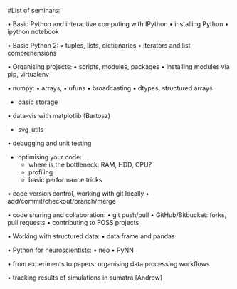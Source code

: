 #List of seminars:

• Basic Python and interactive computing with IPython
   • installing Python
   • ipython notebook

• Basic Python 2:
   • tuples, lists, dictionaries
   • iterators and list comprehensions

• Organising projects: 
   • scripts, modules, packages
   • installing modules via pip, virtualenv

• numpy:
   • arrays,
   • ufuns
   • broadcasting
   • dtypes, structured arrays
   * basic storage

• data-vis with matplotlib (Bartosz)
   - svg_utils

• debugging and unit testing

* optimising your code:
    - where is the bottleneck: RAM, HDD, CPU?
    - profiling
    - basic performance tricks

• code version control, working with git locally 
   • add/commit/checkout/branch/merge

• code sharing and collaboration:
   • git push/pull
   • GitHub/Bitbucket: forks, pull requests
   • contributing to FOSS projects

• Working with structured data:
   • data frame and pandas

• Python for neuroscientists: 
   • neo
   • PyNN

• from experiments to papers: organising data processing workflows

• tracking results of simulations in sumatra [Andrew]
